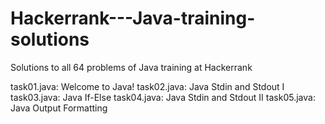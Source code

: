 # Hackerrank---Java-training-solutions
Solutions to all 64 problems of Java training at Hackerrank

task01.java:	Welcome to Java!
task02.java:	Java Stdin and Stdout I
task03.java:	Java If-Else
task04.java:	Java Stdin and Stdout II
task05.java:	Java Output Formatting